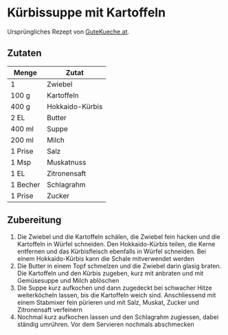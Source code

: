# Kürbissuppe mit Kartoffeln

Ursprüngliches Rezept von [GuteKueche.at](https://www.gutekueche.at/kuerbiscremesuppe-mit-kartoffeln-rezept-22282).

## Zutaten

| Menge | Zutat |
| --- | --- |
| 1 | Zwiebel |
| 100 g | Kartoffeln |
| 400 g | Hokkaido-Kürbis |
| 2 EL | Butter |
| 400 ml | Suppe |
| 200 ml | Milch |
| 1 Prise | Salz |
| 1 Msp | Muskatnuss |
| 1 EL | Zitronensaft |
| 1 Becher | Schlagrahm |
| 1 Prise | Zucker |

## Zubereitung

1. Die Zwiebel und die Kartoffeln schälen, die Zwiebel fein hacken und die Kartoffeln in Würfel schneiden. Den Hokkaido-Kürbis teilen, die Kerne entfernen und das Kürbisfleisch ebenfalls in Würfel schneiden. Bei einem Hokkaido-Kürbis kann die Schale mitverwendet werden
2. Die Butter in einem Topf schmelzen und die Zwiebel darin glasig braten. Die Kartoffeln und den Kürbis zugeben, kurz mit anbraten und mit Gemüsesuppe und Milch ablöschen
3. Die Suppe kurz aufkochen und dann zugedeckt bei schwacher Hitze weiterköcheln lassen, bis die Kartoffeln weich sind. Anschliessend mit einem Stabmixer fein pürieren und mit Salz, Muskat, Zucker und Zitronensaft verfeinern
4. Nochmal kurz aufkochen lassen und den Schlagrahm zugiessen, dabei ständig umrühren. Vor dem Servieren nochmals abschmecken
